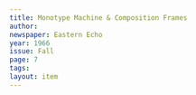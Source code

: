 ```yaml
---
title: Monotype Machine & Composition Frames
author:
newspaper: Eastern Echo
year: 1966
issue: Fall
page: 7
tags:
layout: item
---
```

